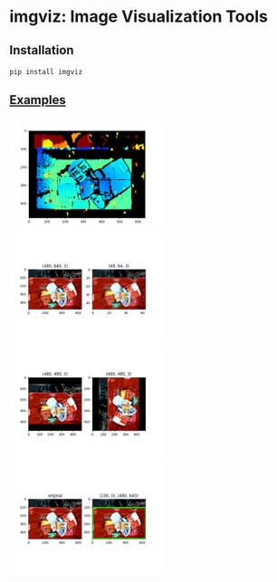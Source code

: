 # imgviz: Image Visualization Tools

## Installation

```bash
pip install imgviz
```


## [Examples](examples)

<img src="examples/.readme/depth2rgb.jpg" height="200px" /> <img src="examples/.readme/resize.jpg" height="200px" /> <img src="examples/.readme/centerize.jpg" height="200px" /> <img src="examples/.readme/rectangle.jpg" height="200px" />

